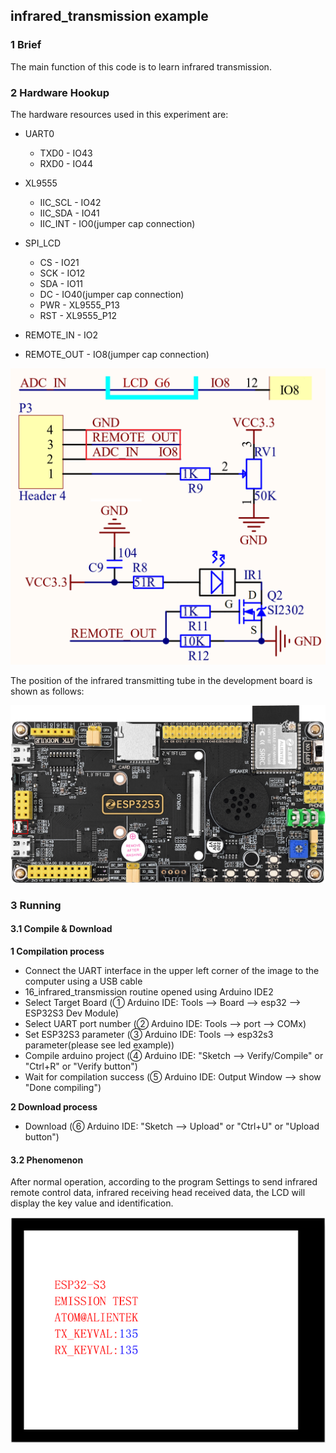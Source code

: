 ## infrared_transmission example

### 1 Brief

The main function of this code is to learn infrared transmission.

### 2 Hardware Hookup

The hardware resources used in this experiment are:

- UART0

	- TXD0 - IO43
	- RXD0 - IO44
- XL9555
	- IIC_SCL - IO42
	- IIC_SDA - IO41
	- IIC_INT - IO0(jumper cap connection)
- SPI_LCD
	- CS - IO21
	- SCK - IO12
	- SDA - IO11
	- DC - IO40(jumper cap connection)
	- PWR - XL9555_P13
	- RST - XL9555_P12
- REMOTE_IN - IO2
- REMOTE_OUT - IO8(jumper cap connection)

<img src="../../../../1_docs/3_figures/examples/remote/infrared_transmission_sch.png" style="zoom:50%;" />

The position of the infrared transmitting tube in the development board is shown as follows:

![](../../../../1_docs/3_figures/examples/remote/infrared_transmission_position.png)

### 3 Running

#### 3.1 Compile & Download

**1 Compilation process**

- Connect the UART interface in the upper left corner of the image to the computer using a USB cable
- 16_infrared_transmission routine opened using Arduino IDE2
- Select Target Board (① Arduino IDE: Tools --> Board --> esp32 --> ESP32S3 Dev Module)
- Select UART port number (② Arduino IDE: Tools --> port --> COMx)
- Set ESP32S3 parameter (③ Arduino IDE: Tools --> esp32s3 parameter(please see led example))
- Compile arduino project (④ Arduino IDE: "Sketch --> Verify/Compile" or "Ctrl+R" or "Verify button")
- Wait for compilation success (⑤ Arduino IDE: Output Window --> show "Done compiling")

**2 Download process**

- Download (⑥ Arduino IDE: "Sketch --> Upload" or "Ctrl+U" or "Upload button")

#### 3.2 Phenomenon

After normal operation, according to the program Settings to send infrared remote control data, infrared receiving head received data, the LCD will display the key value and identification.

![](../../../../1_docs/3_figures/examples/remote/infrared_transmission_phe.png)